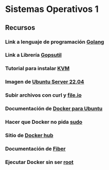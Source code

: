 # Sistemas Operativos 1

## Recursos

### Link a lenguaje de programación [Golang](https://go.dev/doc/install)

### Link a Librería [Gopsutil](https://github.com/shirou/gopsutil/tree/master)

### Tutorial para instalar [KVM](https://ubuntu.com/blog/kvm-hyphervisor)

### Imagen de [Ubuntu Server 22.04 ](https://releases.ubuntu.com/jammy/)

### Subir archivos con curl y [file.io](https://www.file.io/)

### Documentación de [Docker para Ubuntu](https://docs.docker.com/engine/install/ubuntu/)

### Hacer que Docker no pida [sudo](https://docs.docker.com/engine/install/linux-postinstall/)

### Sitio de [Docker hub](https://hub.docker.com/)

### Documentación de [Fiber](https://github.com/gofiber/fiber)

### Ejecutar Docker sin ser [root](https://docs.docker.com/engine/install/linux-postinstall/)
